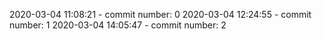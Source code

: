2020-03-04 11:08:21 - commit number: 0
2020-03-04 12:24:55 - commit number: 1
2020-03-04 14:05:47 - commit number: 2
